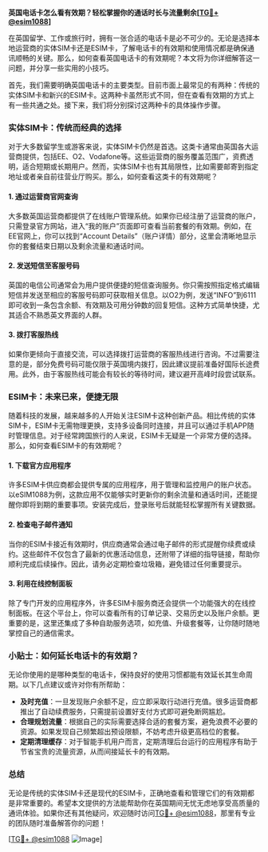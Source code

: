 **英国电话卡怎么看有效期？轻松掌握你的通话时长与流量剩余[[TG💪+ @esim1088](https://t.me/s/esim1088)]**

在英国留学、工作或旅行时，拥有一张合适的电话卡是必不可少的。无论是选择本地运营商的实体SIM卡还是ESIM卡，了解电话卡的有效期和使用情况都是确保通讯顺畅的关键。那么，如何查看英国电话卡的有效期呢？本文将为你详细解答这一问题，并分享一些实用的小技巧。

首先，我们需要明确英国电话卡的主要类型。目前市面上最常见的有两种：传统的实体SIM卡和新兴的ESIM卡。这两种卡虽然形式不同，但在查看有效期的方式上有一些共通之处。接下来，我们将分别探讨这两种卡的具体操作步骤。

### 实体SIM卡：传统而经典的选择

对于大多数留学生或游客来说，实体SIM卡仍然是首选。这类卡通常由英国各大运营商提供，包括EE、O2、Vodafone等。这些运营商的服务覆盖范围广，资费透明，适合短期或长期用户。然而，实体SIM卡也有其局限性，比如需要邮寄到指定地址或者亲自前往营业厅购买。那么，如何查看这类卡的有效期呢？

#### 1. **通过运营商官网查询**
   大多数英国运营商都提供了在线账户管理系统。如果你已经注册了运营商的账户，只需登录官方网站，进入“我的账户”页面即可查看当前套餐的有效期。例如，在EE官网上，你可以找到“Account Details”（账户详情）部分，这里会清晰地显示你的套餐结束日期以及剩余流量和通话时间。

#### 2. **发送短信至客服号码**
   英国的电信公司通常会为用户提供便捷的短信查询服务。你只需按照指定格式编辑短信并发送至相应的客服号码即可获取相关信息。以O2为例，发送“INFO”到6111即可收到一条包含余额、有效期及可用分钟数的回复短信。这种方式简单快捷，尤其适合不熟悉英文界面的人群。

#### 3. **拨打客服热线**
   如果你更倾向于直接交流，可以选择拨打运营商的客服热线进行咨询。不过需要注意的是，部分免费号码可能仅限于英国境内拨打，因此建议提前准备好国际长途费用。此外，由于客服热线可能会有较长的等待时间，建议避开高峰时段尝试联系。

### ESIM卡：未来已来，便捷无限

随着科技的发展，越来越多的人开始关注ESIM卡这种创新产品。相比传统的实体SIM卡，ESIM卡无需物理更换，支持多设备同时连接，并且可以通过手机APP随时管理信息。对于经常跨国旅行的人来说，ESIM卡无疑是一个非常方便的选择。那么，如何查看ESIM卡的有效期呢？

#### 1. **下载官方应用程序**
   许多ESIM卡供应商都会提供专属的应用程序，用于管理和监控用户的账户状态。以eSIM1088为例，这款应用不仅能够实时更新你的剩余流量和通话时间，还能提醒你即将到期的重要事项。安装完成后，登录账号后就能轻松掌握所有关键数据。

#### 2. **检查电子邮件通知**
   当你的ESIM卡接近有效期时，供应商通常会通过电子邮件的形式提醒你续费或续约。这些邮件不仅包含了最新的优惠活动信息，还附带了详细的指导链接，帮助你顺利完成后续操作。因此，请务必定期检查垃圾箱，避免错过任何重要提示。

#### 3. **利用在线控制面板**
   除了专门开发的应用程序外，许多ESIM卡服务商还会提供一个功能强大的在线控制面板。在这个平台上，你可以查看所有的订单记录、交易历史以及账户余额。更重要的是，这里还集成了多种自助服务选项，如充值、升级套餐等，让你随时随地掌控自己的通信需求。

### 小贴士：如何延长电话卡的有效期？

无论你使用的是哪种类型的电话卡，保持良好的使用习惯都能有效延长其生命周期。以下几点建议或许对你有所帮助：

- **及时充值**：一旦发现账户余额不足，应立即采取行动进行充值。很多运营商都推出了自动续费服务，只需提前设置好支付方式即可避免断网尴尬。
- **合理规划流量**：根据自己的实际需要选择合适的套餐方案，避免浪费不必要的资源。如果发现自己频繁超出预设限额，不妨考虑升级更高档位的套餐。
- **定期清理缓存**：对于智能手机用户而言，定期清理后台运行的应用程序有助于节省宝贵的流量资源，从而间接延长卡的有效期。

### 总结

无论是传统的实体SIM卡还是现代的ESIM卡，正确地查看和管理它们的有效期都是非常重要的。希望本文提供的方法能帮助你在英国期间无忧无虑地享受高质量的通讯体验。如果你还有其他疑问，欢迎随时访问[TG💪+ @esim1088](https://t.me/s/esim1088)，那里有专业的团队随时准备解答你的问题！

[[TG💪+ @esim1088](https://t.me/s/esim1088) ![Image](https://i.postimg.cc/4NQfJmqS/Snipaste-2025-05-13-00-14-12.png)]